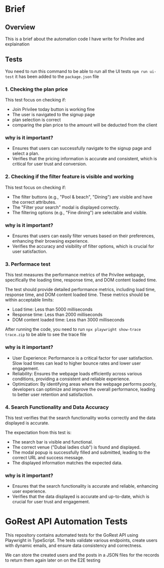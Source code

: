 # Brief

## Overview
This is a brief about the automation code I have write for Privilee and explaination

## Tests
You need to run this command to be able to run all the UI tests ```npm run ui-test``` it has been added to the ``package.json`` file

### 1. Checking the plan price
This test focus on checking if:
- Join Privilee today button is working fine
- The user is navigated to the signup page
- plan selection is correct
- comparing the plan price to the amount will be deducted from the client

### **why is it important?**
- Ensures that users can successfully navigate to the signup page and select a plan.
- Verifies that the pricing information is accurate and consistent, which is critical for user trust and conversion.

### 2. Checking if the filter feature is visible and working
This test focus on checking if:
- The filter buttons (e.g., "Pool & beach", "Dining") are visible and have the correct attributes.
- The "Filter your search" modal is displayed correctly.
- The filtering options (e.g., "Fine dining") are selectable and visible.

### **why is it important?**
- Ensures that users can easily filter venues based on their preferences, enhancing their browsing experience.
- Verifies the accuracy and visibility of filter options, which is crucial for user satisfaction.

### 3. Performace test
This test measures the performance metrics of the Privilee webpage, specifically the loading time, response time, and DOM content loaded time.

The test should provide detailed performance metrics, including load time, response time, and DOM content loaded time. These metrics should be within acceptable limits:
- Load time: Less than 5000 milliseconds
- Response time: Less than 2000 milliseconds
- DOM content loaded time: Less than 3000 milliseconds

After running the code, you need to run ```npx playwright show-trace trace.zip``` to be able to see the trace file

### **why is it important?**
- User Experience: Performance is a critical factor for user satisfaction. Slow load times can lead to higher bounce rates and lower user engagement.
- Reliability: Ensures the webpage loads efficiently across various conditions, providing a consistent and reliable experience.
- Optimization: By identifying areas where the webpage performs poorly, developers can optimize and improve the overall performance, leading to better user retention and satisfaction.


### 4. Search Functionality and Data Accuracy
This test verifies that the search functionality works correctly and the data displayed is accurate.

The expectation from this test is: 
- The search bar is visible and functional.
- The correct venue ("Dubai ladies club") is found and displayed.
- The modal popup is successfully filled and submitted, leading to the correct URL and success message.
- The displayed information matches the expected data.

### **why is it important?** 
- Ensures that the search functionality is accurate and reliable, enhancing user experience.
- Verifies that the data displayed is accurate and up-to-date, which is crucial for user trust and engagement.



# GoRest API Automation Tests

This repository contains automated tests for the GoRest API using Playwright in TypeScript. The tests validate various endpoints, create users with dynamic emails, and ensure data consistency and correctness.

We can store the created users and the posts in a JSON files for the records to return them again later on on the E2E testing